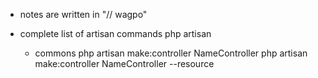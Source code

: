 * notes are written in "// wagpo"


* complete list of artisan commands
php artisan
    * commons
    php artisan make:controller NameController
    php artisan make:controller NameController --resource